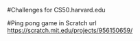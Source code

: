 #Challenges for CS50.harvard.edu


#Ping pong game in Scratch url
https://scratch.mit.edu/projects/956150659/
